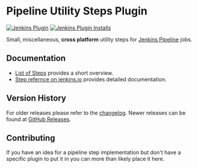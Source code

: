 # Pipeline Utility Steps Plugin
[![Jenkins Plugin](https://img.shields.io/jenkins/plugin/v/pipeline-utility-steps.svg)](https://plugins.jenkins.io/pipeline-utility-steps)
[![Jenkins Plugin Installs](https://img.shields.io/jenkins/plugin/i/pipeline-utility-steps.svg?color=blue)](https://plugins.jenkins.io/pipeline-utility-steps)

Small, miscellaneous, **cross platform** utility steps for [Jenkins Pipeline](https://plugins.jenkins.io/workflow-aggregator/) jobs.

## Documentation
* [List of Steps](docs/STEPS.md) provides a short overview.
* [Step refernce on jenkins.io](https://www.jenkins.io/doc/pipeline/steps/pipeline-utility-steps/) provides detailed documentation.

## Version History
For older releases please refer to the [changelog](CHANGES.md).
Newer releases can be found at [GitHub Releases](https://github.com/jenkinsci/pipeline-utility-steps-plugin/releases).

## Contributing
If you have an idea for a pipeline step implementation but don't have a specific plugin to put it in you can more than likely place it here.
